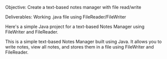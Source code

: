  Objective:  Create a text-based notes manager with file read/write

  Deliverables: Working .java file using FileReader/FileWriter

  Here's a simple Java project for a text-based Notes Manager using FileWriter and FileReader.

  This is a simple text-based Notes Manager built using Java. It allows you to write notes, view all notes, and stores them in a file using FileWriter and FileReader.
